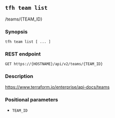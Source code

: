 ## `tfh team list`

/teams/{TEAM_ID}

### Synopsis

    tfh team list [ ... ]

### REST endpoint

    GET https://{HOSTNAME}/api/v2/teams/{TEAM_ID}

### Description

https://www.terraform.io/enterprise/api-docs/teams

### Positional parameters

* `TEAM_ID`

